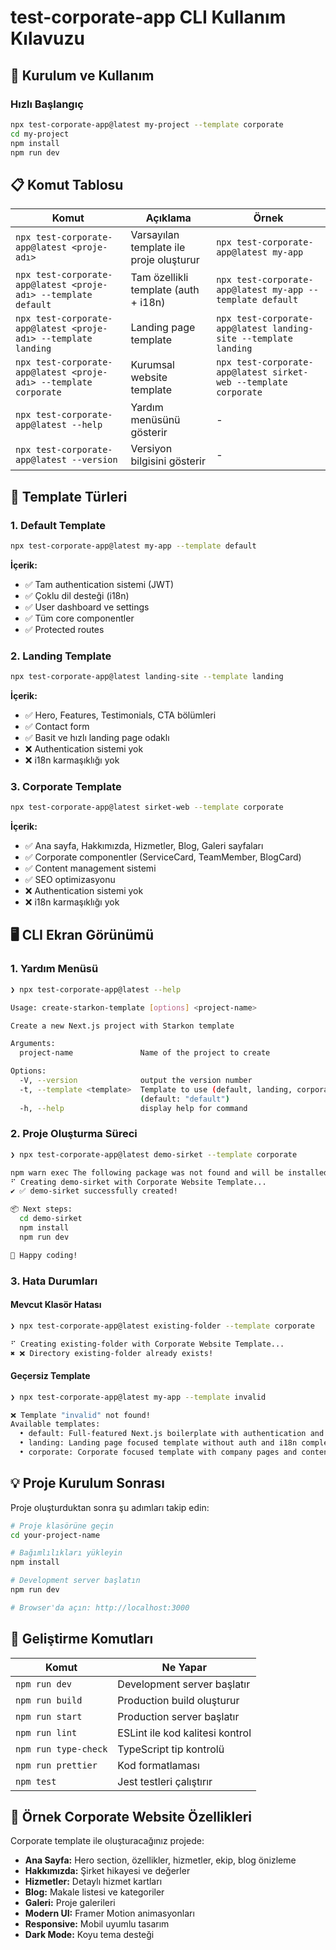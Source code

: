 # test-corporate-app CLI Kullanım Kılavuzu

## 🚀 Kurulum ve Kullanım

### Hızlı Başlangıç
```bash
npx test-corporate-app@latest my-project --template corporate
cd my-project
npm install
npm run dev
```

## 📋 Komut Tablosu

| Komut | Açıklama | Örnek |
|-------|----------|--------|
| `npx test-corporate-app@latest <proje-adı>` | Varsayılan template ile proje oluşturur | `npx test-corporate-app@latest my-app` |
| `npx test-corporate-app@latest <proje-adı> --template default` | Tam özellikli template (auth + i18n) | `npx test-corporate-app@latest my-app --template default` |
| `npx test-corporate-app@latest <proje-adı> --template landing` | Landing page template | `npx test-corporate-app@latest landing-site --template landing` |
| `npx test-corporate-app@latest <proje-adı> --template corporate` | Kurumsal website template | `npx test-corporate-app@latest sirket-web --template corporate` |
| `npx test-corporate-app@latest --help` | Yardım menüsünü gösterir | - |
| `npx test-corporate-app@latest --version` | Versiyon bilgisini gösterir | - |

## 🎯 Template Türleri

### 1. Default Template
```bash
npx test-corporate-app@latest my-app --template default
```
**İçerik:**
- ✅ Tam authentication sistemi (JWT)
- ✅ Çoklu dil desteği (i18n)
- ✅ User dashboard ve settings
- ✅ Tüm core componentler
- ✅ Protected routes

### 2. Landing Template
```bash
npx test-corporate-app@latest landing-site --template landing
```
**İçerik:**
- ✅ Hero, Features, Testimonials, CTA bölümleri
- ✅ Contact form
- ✅ Basit ve hızlı landing page odaklı
- ❌ Authentication sistemi yok
- ❌ i18n karmaşıklığı yok

### 3. Corporate Template
```bash
npx test-corporate-app@latest sirket-web --template corporate
```
**İçerik:**
- ✅ Ana sayfa, Hakkımızda, Hizmetler, Blog, Galeri sayfaları
- ✅ Corporate componentler (ServiceCard, TeamMember, BlogCard)
- ✅ Content management sistemi
- ✅ SEO optimizasyonu
- ❌ Authentication sistemi yok
- ❌ i18n karmaşıklığı yok

## 🖥️ CLI Ekran Görünümü

### 1. Yardım Menüsü
```bash
❯ npx test-corporate-app@latest --help

Usage: create-starkon-template [options] <project-name>

Create a new Next.js project with Starkon template

Arguments:
  project-name               Name of the project to create

Options:
  -V, --version              output the version number
  -t, --template <template>  Template to use (default, landing, corporate)
                             (default: "default")
  -h, --help                 display help for command
```

### 2. Proje Oluşturma Süreci
```bash
❯ npx test-corporate-app@latest demo-sirket --template corporate

npm warn exec The following package was not found and will be installed: test-corporate-app@0.1.3
⠋ Creating demo-sirket with Corporate Website Template...
✔ ✅ demo-sirket successfully created!

📦 Next steps:
  cd demo-sirket
  npm install
  npm run dev

🎉 Happy coding!
```

### 3. Hata Durumları

#### Mevcut Klasör Hatası
```bash
❯ npx test-corporate-app@latest existing-folder --template corporate

⠋ Creating existing-folder with Corporate Website Template...
✖ ❌ Directory existing-folder already exists!
```

#### Geçersiz Template
```bash
❯ npx test-corporate-app@latest my-app --template invalid

❌ Template "invalid" not found!
Available templates:
  • default: Full-featured Next.js boilerplate with authentication and i18n
  • landing: Landing page focused template without auth and i18n complexity
  • corporate: Corporate focused template with company pages and content management
```

## 💡 Proje Kurulum Sonrası

Proje oluşturduktan sonra şu adımları takip edin:

```bash
# Proje klasörüne geçin
cd your-project-name

# Bağımlılıkları yükleyin
npm install

# Development server başlatın
npm run dev

# Browser'da açın: http://localhost:3000
```

## 🔧 Geliştirme Komutları

| Komut | Ne Yapar |
|-------|----------|
| `npm run dev` | Development server başlatır |
| `npm run build` | Production build oluşturur |
| `npm run start` | Production server başlatır |
| `npm run lint` | ESLint ile kod kalitesi kontrol |
| `npm run type-check` | TypeScript tip kontrolü |
| `npm run prettier` | Kod formatlaması |
| `npm test` | Jest testleri çalıştırır |

## 📱 Örnek Corporate Website Özellikleri

Corporate template ile oluşturacağınız projede:

- **Ana Sayfa:** Hero section, özellikler, hizmetler, ekip, blog önizleme
- **Hakkımızda:** Şirket hikayesi ve değerler
- **Hizmetler:** Detaylı hizmet kartları
- **Blog:** Makale listesi ve kategoriler  
- **Galeri:** Proje galerileri
- **Modern UI:** Framer Motion animasyonları
- **Responsive:** Mobil uyumlu tasarım
- **Dark Mode:** Koyu tema desteği